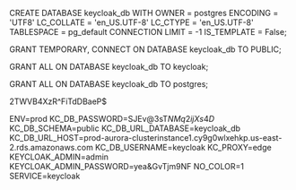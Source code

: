 CREATE DATABASE keycloak_db
    WITH
    OWNER = postgres
    ENCODING = 'UTF8'
    LC_COLLATE = 'en_US.UTF-8'
    LC_CTYPE = 'en_US.UTF-8'
    TABLESPACE = pg_default
    CONNECTION LIMIT = -1
    IS_TEMPLATE = False;

GRANT TEMPORARY, CONNECT ON DATABASE keycloak_db TO PUBLIC;

GRANT ALL ON DATABASE keycloak_db TO keycloak;

GRANT ALL ON DATABASE keycloak_db TO postgres;


2TWVB4XzR^FiTdDBaeP$


ENV=prod
KC_DB_PASSWORD=SJEv@3sT$NMq2ijXs4D$
KC_DB_SCHEMA=public
KC_DB_URL_DATABASE=keycloak_db
KC_DB_URL_HOST=prod-aurora-clusterinstance1.cy9g0wlxehkp.us-east-2.rds.amazonaws.com
KC_DB_USERNAME=keycloak
KC_PROXY=edge
KEYCLOAK_ADMIN=admin
KEYCLOAK_ADMIN_PASSWORD=yea&GvTjm9NF
NO_COLOR=1
SERVICE=keycloak
